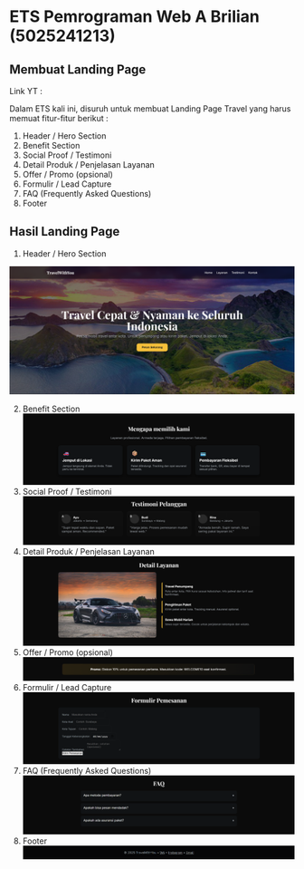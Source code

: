 # ETS Pemrograman Web A Brilian (5025241213)
## Membuat Landing Page
Link YT : 

Dalam ETS kali ini, disuruh untuk membuat Landing Page Travel yang harus memuat fitur-fitur berikut : 
1. Header / Hero Section
2. Benefit Section
3. Social Proof / Testimoni
4. Detail Produk / Penjelasan Layanan
5. Offer / Promo (opsional)
6. Formulir / Lead Capture
7. FAQ (Frequently Asked Questions)
8. Footer

## Hasil Landing Page 
1. Header / Hero Section
   
![Hero Section](header.png)

2. Benefit Section
![Benefit](benefit.png)
3. Social Proof / Testimoni
![Testimoni](testimoni.png)
4. Detail Produk / Penjelasan Layanan
![Detail Produk](detaillayanan.png)
5. Offer / Promo (opsional)
![Offer](offer.png)
6. Formulir / Lead Capture
![Lead Capture](formOrder.png)
7. FAQ (Frequently Asked Questions)
![FAQ](faq.png)
8. Footer
![Footer](footer.png)

